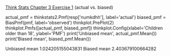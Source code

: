 [Think Stats Chapter 3 Exercise 1](http://greenteapress.com/thinkstats2/html/thinkstats2004.html#toc31) (actual vs. biased)

actual_pmf = thinkstats2.Pmf(resp['numkdhh'], label='actual')
biased_pmf = BiasPmf(pmf, label='observed')
thinkplot.PrePlot(2)
thinkplot.Pmfs([actual_pmf, biased_pmf])
thinkplot.Config(xlabel='Children older than 18', ylabel='PMF')
print('Unbiased mean', actual_pmf.Mean())
print('Biased mean', biased_pmf.Mean())

Unbiased mean 1.024205155043831
Biased mean 2.403679100664282
